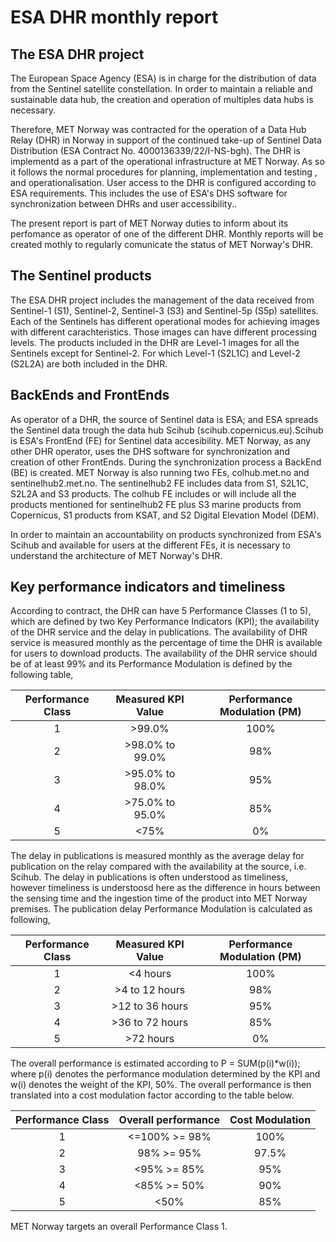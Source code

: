 # ESA DHR monthly report

## The ESA DHR project

The European Space Agency (ESA) is in charge for the distribution of data from the Sentinel satellite constellation. In order to maintain a reliable and sustainable data hub, the creation and operation of multiples data hubs is necessary.

Therefore, MET Norway was contracted for the operation of a Data Hub Relay (DHR) in Norway in support of the continued take-up of Sentinel Data Distribution (ESA Contract No. 4000136339/22/I-NS-bgh). The DHR is implementd as a part of the operational infrastructure at MET Norway. As so it follows the normal procedures for planning, implementation and testing , and operationalisation. User access to the DHR is configured according to ESA requirements. This includes the use of ESA's DHS software for synchronization between DHRs and user accessibility..

The present report is part of MET Norway duties to inform about its perfomance as operator of one of the different DHR. Monthly reports will be created mothly to regularly comunicate the status of MET Norway's DHR.  

## The Sentinel products

The ESA DHR project includes the management of the data received from Sentinel-1 (S1), Sentinel-2, Sentinel-3 (S3) and Sentinel-5p (S5p) satellites. Each of the Sentinels has different operational modes for achieving images with different carachteristics. Those images can have different processing levels. The products included in the DHR are Level-1 images for all the Sentinels except for Sentinel-2. For which Level-1 (S2L1C) and Level-2 (S2L2A) are both included in the DHR.  

## BackEnds and FrontEnds

As operator of a DHR, the source of Sentinel data is ESA; and ESA spreads the Sentinel data trough the data hub Scihub (scihub.copernicus.eu).Scihub is ESA's FrontEnd (FE) for Sentinel data accesibility. MET Norway, as any other DHR operator, uses the DHS software for synchronization and creation of other FrontEnds. During the synchronization process a BackEnd (BE) is created. MET Norway is also running two FEs, colhub.met.no and sentinelhub2.met.no. The sentinelhub2 FE includes data from S1, S2L1C, S2L2A and S3 products. The colhub FE includes or will include all the products mentioned for sentinelhub2 FE plus S3 marine products from Copernicus, S1 products from KSAT, and S2 Digital Elevation Model (DEM).

In order to maintain an accountability on products synchronized from ESA's Scihub and available for users at the different FEs, it is necessary to understand the architecture of MET Norway's DHR.

## Key performance indicators and timeliness

According to contract, the DHR can have 5 Performance Classes (1 to 5), which are defined by two Key Performance Indicators (KPI); the availability of the DHR service and the delay in publications. The availability of DHR service is measured monthly as the percentage of time the DHR is available for users to download products. The availability of the DHR service should be of at least 99% and its Performance Modulation is defined by the following table,

| Performance Class | Measured KPI Value | Performance Modulation (PM) |
| :-: | :-: | :-: |
| 1 | >99.0% | 100% |
| 2 | >98.0% to 99.0% | 98% |
| 3 | >95.0% to 98.0% | 95% |
| 4 | >75.0% to 95.0% | 85% |
| 5 | <75% | 0% |

The delay in publications is measured monthly as the average delay for publication on the relay compared with the availability at the source, i.e. Scihub. The delay in publications is often understood as timeliness, however timeliness is understoosd here as the difference in hours between the sensing time and the ingestion time of the product into MET Norway premises. The publication delay Performance Modulation is calculated as following,

| Performance Class | Measured KPI Value | Performance Modulation (PM) |
| :-: | :-: | :-: |
| 1 | <4 hours | 100% |
| 2 | >4 to 12 hours | 98% |
| 3 | >12 to 36 hours | 95% |
| 4 | >36 to 72 hours | 85% |
| 5 | >72 hours | 0% |

The overall performance is estimated according to P = SUM(p(i)*w(i)); where p(i) denotes the performance modulation determined by the KPI and w(i) denotes the weight of the KPI, 50%. The overall performance is then translated into a cost modulation factor according to the table below.

| Performance Class | Overall performance | Cost Modulation |
| :-: | :-: | :-: |
| 1 | <=100% >= 98% | 100% |
| 2 | 98% >= 95% | 97.5% |
| 3 | <95% >= 85% | 95% |
| 4 | <85% >= 50% | 90% |
| 5 | <50% | 85% |

MET Norway targets an overall Performance Class 1.

